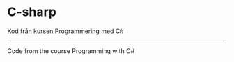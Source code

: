 # C-sharp

Kod från kursen Programmering med C#

__________________________________________

Code from the course Programming with C#
